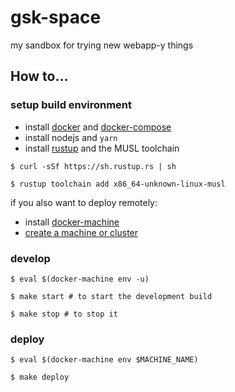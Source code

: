 # gsk-space
my sandbox for trying new webapp-y things

## How to...

### setup build environment

* install [docker](https://docs.docker.com/install/) and [docker-compose](https://docs.docker.com/compose/install/)
* install nodejs and `yarn`
* install [rustup](https://rustup.rs) and the MUSL toolchain
```shell
$ curl -sSf https://sh.rustup.rs | sh

$ rustup toolchain add x86_64-unknown-linux-musl
```

if you also want to deploy remotely:

* install [docker-machine](https://docs.docker.com/machine/install-machine/)
* [create a machine or cluster](https://docs.docker.com/machine/get-started-cloud/)

### develop
```shell
$ eval $(docker-machine env -u)

$ make start # to start the development build

$ make stop # to stop it
```

### deploy
```shell
$ eval $(docker-machine env $MACHINE_NAME)

$ make deploy
```
